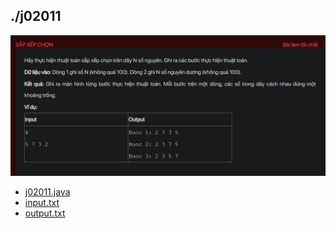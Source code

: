 ## ./j02011
![alt text](image.png)

- [j02011.java](j02011.java)
- [input.txt](input.txt)
- [output.txt](output.txt)
